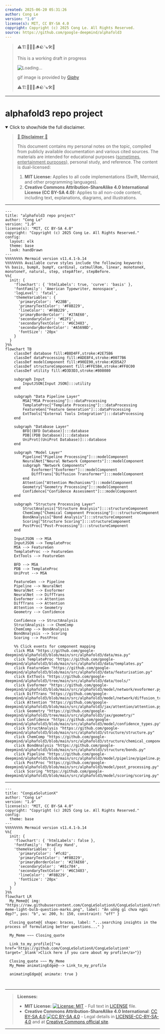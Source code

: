 ```yaml
---
created: 2025-06-20 05:31:26
author: Cong Le
version: "1.0"
license(s): MIT, CC BY-SA 4.0
copyright: Copyright (c) 2025 Cong Le. All Rights Reserved.
source: https://github.com/google-deepmind/alphafold3
---
```



> ⚠️🏗️🚧🦺🧱🪵🪨🪚🛠️👷
> 
> This is a working draft in progress
> 
> ![Loading...](https://media2.giphy.com/media/v1.Y2lkPTc5MGI3NjExMXVjejV3dnVjc2o5MXd3eXBvcDR1cHlzbHQ1Z2R6YjY0ZHpmdjJ6OCZlcD12MV9pbnRlcm5hbF9naWZfYnlfaWQmY3Q9Zw/hL9q5k9dk9l0wGd4e0/giphy.gif)
>
> gif image is provided by [Giphy](https://giphy.com)
> 
> ⚠️🏗️🚧🦺🧱🪵🪨🪚🛠️👷


----




# alphafold3 repo project
<details open>
<summary>Click to show/hide the full disclaimer.</summary>
   
> <ins>📢 **Disclaimer** 🚨</ins>
>
> This document contains my personal notes on the topic,
> compiled from publicly available documentation and various cited sources.
> The materials are intended for educational purposes (<ins>sometimes, entertainment purposes</ins>), personal study, and reference.
> The content is dual-licensed:
> 1. **MIT License:** Applies to all code implementations (Swift, Mermaid, and other programming languages).
> 2. **Creative Commons Attribution-ShareAlike 4.0 International License (CC BY-SA 4.0):** Applies to all non-code content, including text, explanations, diagrams, and illustrations.

</details>


---

```mermaid
---
title: "alphafold3 repo project"
author: "Cong Le"
version: "1.0"
license(s): "MIT, CC BY-SA 4.0"
copyright: "Copyright (c) 2025 Cong Le. All Rights Reserved."
config:
  layout: elk
  theme: base
  look: handDrawn
---
%%%%%%%% Mermaid version v11.4.1-b.14
%%%%%%%% Available curve styles include the following keywords:
%% basis, bumpX, bumpY, cardinal, catmullRom, linear, monotoneX, monotoneY, natural, step, stepAfter, stepBefore.
%%{
  init: {
    'flowchart': { 'htmlLabels': true, 'curve': 'basis' },
    'fontFamily': 'American Typewriter, monospace',
    'logLevel': 'fatal',
    'themeVariables': {
      'primaryColor': '#22BB',
      'primaryTextColor': '#F8B229',
      'lineColor': '#F8B229',
      'primaryBorderColor': '#27AE60',
      'secondaryColor': '#E2F1',
      'secondaryTextColor': '#6C3483',
      'secondaryBorderColor': '#A569BD',
      'fontSize': '20px'
    }
  }
}%%
flowchart TB
    classDef database fill:#B8D4FF,stroke:#2E75B6
    classDef dataProcessing fill:#ADE8F4,stroke:#0077B6
    classDef modelComponent fill:#90EE90,stroke:#2D5A27
    classDef structureComponent fill:#FFE5B4,stroke:#FF8C00
    classDef utility fill:#D3D3D3,stroke:#808080

    subgraph Input
        InputJSON[Input JSON]:::utility
    end

    subgraph "Data Pipeline Layer"
        MSA["MSA Processing"]:::dataProcessing
        TemplateProc["Template Processing"]:::dataProcessing
        FeatureGen["Feature Generation"]:::dataProcessing
        ExtTools["External Tools Integration"]:::dataProcessing
    end

    subgraph "Database Layer"
        BFD[(BFD Database)]:::database
        PDB[(PDB Database)]:::database
        UniProt[(UniProt Database)]:::database
    end

    subgraph "Model Layer"
        Pipeline["Pipeline Processing"]:::modelComponent
        NeuralNet["Neural Network Components"]:::modelComponent
        subgraph "Network Components"
            Evoformer["Evoformer"]:::modelComponent
            DiffTrans["Diffusion Transformer"]:::modelComponent
        end
        Attention["Attention Mechanisms"]:::modelComponent
        Geometry["Geometry Processing"]:::modelComponent
        Confidence["Confidence Assessment"]:::modelComponent
    end

    subgraph "Structure Processing Layer"
        StructAnalysis["Structure Analysis"]:::structureComponent
        ChemComp["Chemical Component Processing"]:::structureComponent
        BondAnalysis["Bond Analysis"]:::structureComponent
        Scoring["Structure Scoring"]:::structureComponent
        PostProc["Post-Processing"]:::structureComponent
    end

    InputJSON --> MSA
    InputJSON --> TemplateProc
    MSA --> FeatureGen
    TemplateProc --> FeatureGen
    ExtTools --> FeatureGen

    BFD --> MSA
    PDB --> TemplateProc
    UniProt --> MSA

    FeatureGen --> Pipeline
    Pipeline --> NeuralNet
    NeuralNet --> Evoformer
    NeuralNet --> DiffTrans
    Evoformer --> Attention
    DiffTrans --> Attention
    Attention --> Geometry
    Geometry --> Confidence

    Confidence --> StructAnalysis
    StructAnalysis --> ChemComp
    ChemComp --> BondAnalysis
    BondAnalysis --> Scoring
    Scoring --> PostProc

    %% Click events for component mapping
    click MSA "https://github.com/google-deepmind/alphafold3/blob/main/src/alphafold3/data/msa.py"
    click TemplateProc "https://github.com/google-deepmind/alphafold3/blob/main/src/alphafold3/data/templates.py"
    click FeatureGen "https://github.com/google-deepmind/alphafold3/blob/main/src/alphafold3/data/featurisation.py"
    click ExtTools "https://github.com/google-deepmind/alphafold3/tree/main/src/alphafold3/data/tools/"
    click Evoformer "https://github.com/google-deepmind/alphafold3/blob/main/src/alphafold3/model/network/evoformer.py"
    click DiffTrans "https://github.com/google-deepmind/alphafold3/blob/main/src/alphafold3/model/network/diffusion_transformer.py"
    click Attention "https://github.com/google-deepmind/alphafold3/blob/main/src/alphafold3/jax/attention/attention.py"
    click Geometry "https://github.com/google-deepmind/alphafold3/tree/main/src/alphafold3/jax/geometry/"
    click Confidence "https://github.com/google-deepmind/alphafold3/blob/main/src/alphafold3/model/confidence_types.py"
    click StructAnalysis "https://github.com/google-deepmind/alphafold3/blob/main/src/alphafold3/structure/structure.py"
    click ChemComp "https://github.com/google-deepmind/alphafold3/blob/main/src/alphafold3/structure/chemical_components.py"
    click BondAnalysis "https://github.com/google-deepmind/alphafold3/blob/main/src/alphafold3/structure/bonds.py"
    click Pipeline "https://github.com/google-deepmind/alphafold3/blob/main/src/alphafold3/model/pipeline/pipeline.py"
    click PostProc "https://github.com/google-deepmind/alphafold3/blob/main/src/alphafold3/model/post_processing.py"
    click Scoring "https://github.com/google-deepmind/alphafold3/blob/main/src/alphafold3/model/scoring/scoring.py"
```

----

<!-- 
```mermaid
%% Current Mermaid version
info
```  -->


```mermaid
---
title: "CongLeSolutionX"
author: "Cong Le"
version: "1.0"
license(s): "MIT, CC BY-SA 4.0"
copyright: "Copyright (c) 2025 Cong Le. All Rights Reserved."
config:
  theme: base
---
%%%%%%%% Mermaid version v11.4.1-b.14
%%{
  init: {
    'flowchart': { 'htmlLabels': false },
    'fontFamily': 'Bradley Hand',
    'themeVariables': {
      'primaryColor': '#fc82',
      'primaryTextColor': '#F8B229',
      'primaryBorderColor': '#27AE60',
      'secondaryColor': '#81c784',
      'secondaryTextColor': '#6C3483',
      'lineColor': '#F8B229',
      'fontSize': '20px'
    }
  }
}%%
flowchart LR
  My_Meme@{ img: "https://raw.githubusercontent.com/CongLeSolutionX/CongLeSolutionX/refs/heads/main/assets/images/My-meme-light-bulb-question-marks.png", label: "Ăn uống gì chưa ngừi đẹp?", pos: "b", w: 200, h: 150, constraint: "off" }

  Closing_quote@{ shape: braces, label: "...searching insights in the process of formulating better questions..." }
    
  My_Meme ~~~ Closing_quote
    
  Link_to_my_profile{{"<a href='https://github.com/CongLeSolutionX/CongLeSolutionX' target='_blank'>Click here if you care about my profile</a>"}}

  Closing_quote ~~~ My_Meme
  My_Meme animatingEdge@--> Link_to_my_profile
  
  animatingEdge@{ animate: true }



```

---
>**Licenses:**
>
>- **MIT License:**  [![License: MIT](https://img.shields.io/badge/License-MIT-yellow.svg)](LICENSE) - Full text in [LICENSE](LICENSE) file.
>- **Creative Commons Attribution-ShareAlike 4.0 International**: [CC BY-SA 4.0](https://creativecommons.org/licenses/by-sa/4.0/) [![CC BY-SA 4.0](https://licensebuttons.net/l/by-sa/4.0/88x31.png)](https://creativecommons.org/licenses/by-sa/4.0/) - Legal details in [LICENSE-CC-BY-SA-4.0](THE_PAST/LICENSE-CC-BY-SA-4.0) and at [Creative Commons official site](https://creativecommons.org/licenses/by-sa/4.0/).
>
---